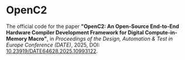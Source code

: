 # OpenC2
The official code for the paper **"OpenC2: An Open-Source End-to-End Hardware Compiler Development Framework for Digital Compute-in-Memory Macro"**, in *Proceedings of the Design, Automation & Test in Europe Conference (DATE)*, 2025, DOI: [10.23919/DATE64628.2025.10993122](https://doi.org/10.23919/DATE64628.2025.10993122). 
